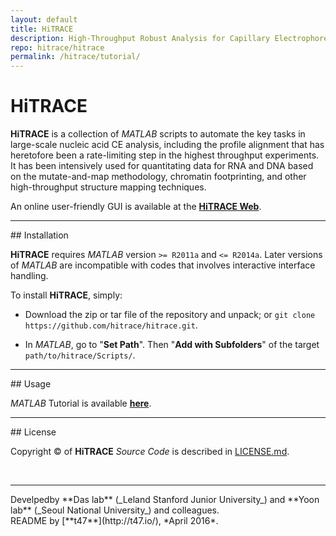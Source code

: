 ```yaml
---
layout: default
title: HiTRACE
description: High-Throughput Robust Analysis for Capillary Electrophoresis
repo: hitrace/hitrace
permalink: /hitrace/tutorial/
---
```



# HiTRACE

**HiTRACE** is a collection of *MATLAB* scripts to automate the key tasks in large-scale nucleic acid CE analysis, including the profile alignment that has heretofore been a rate-limiting step in the highest throughput experiments. It has been intensively used for quantitating data for RNA and DNA based on the mutate-and-map methodology, chromatin footprinting, and other high-throughput structure mapping techniques.

An online user-friendly GUI is available at the [**HiTRACE Web**](http://hitrace.org/).

<hr/>
## Installation

**HiTRACE** requires *MATLAB* version `>= R2011a` and `<= R2014a`. Later versions of *MATLAB* are incompatible with codes that involves interactive interface handling.

To install **HiTRACE**, simply:

- Download the zip or tar file of the repository and unpack; or `git clone https://github.com/hitrace/hitrace.git`.

- In *MATLAB*, go to "**Set Path**". Then "**Add with Subfolders**" of the target `path/to/hitrace/Scripts/`.

<hr/>
## Usage 

*MATLAB* Tutorial is available [**here**](https://ribokit.github.io/hitrace/).

<hr/>
## License

Copyright &copy; of **HiTRACE** _Source Code_ is described in [LICENSE.md](https://github.com/hitrace/hitrace/blob/master/LICENSE.md).

<br/>
<hr/>
Develpedby **Das lab** (_Leland Stanford Junior University_) and **Yoon lab** (_Seoul National University_) and colleagues.
<br/>
README by [**t47**](http://t47.io/), *April 2016*.